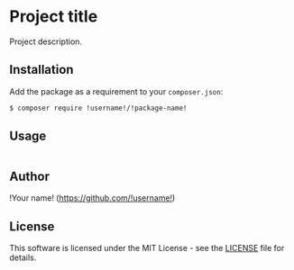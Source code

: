 # Project title
Project description.

## Installation
Add the package as a requirement to your `composer.json`:
```bash
$ composer require !username!/!package-name!
```

## Usage
```php

```

## Author
!Your name! (<https://github.com/!username!>)

## License
This software is licensed under the MIT License - see the [LICENSE](LICENSE.md) file for details.
